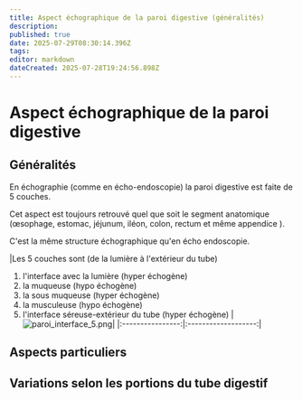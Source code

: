```yaml
---
title: Aspect échographique de la paroi digestive (généralités)
description: 
published: true
date: 2025-07-29T08:30:14.396Z
tags: 
editor: markdown
dateCreated: 2025-07-28T19:24:56.898Z
---
```


# Aspect échographique de la paroi digestive
## Généralités
En échographie (comme en écho-endoscopie) la paroi digestive est faite de 5 couches. 

Cet aspect est toujours retrouvé quel que soit le segment anatomique (œsophage, estomac, jéjunum, iléon, colon, rectum et même appendice ).

C'est la même structure échographique qu'en écho endoscopie.

|Les 5 couches sont (de la lumière à l'extérieur du tube)
1. l'interface avec la lumière (hyper échogène)
1. la muqueuse (hypo échogène)
1. la sous muqueuse (hyper échogène)
1. la musculeuse (hypo échogène)
1. l'interface séreuse-extérieur du tube (hyper échogène)
|![paroi_interface_5.png](/schémas/paroi_interface_5.png)|
|:----------------:|:-------------------:|

## Aspects particuliers
## Variations selon les portions du tube digestif